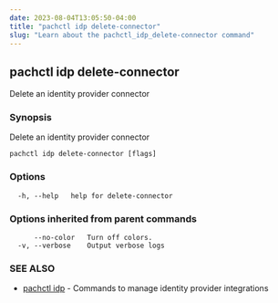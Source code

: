 ```yaml
---
date: 2023-08-04T13:05:50-04:00
title: "pachctl idp delete-connector"
slug: "Learn about the pachctl_idp_delete-connector command"
---
```


## pachctl idp delete-connector

Delete an identity provider connector

### Synopsis

Delete an identity provider connector

```
pachctl idp delete-connector [flags]
```

### Options

```
  -h, --help   help for delete-connector
```

### Options inherited from parent commands

```
      --no-color   Turn off colors.
  -v, --verbose    Output verbose logs
```

### SEE ALSO

* [pachctl idp](/commands/pachctl_idp/)	 - Commands to manage identity provider integrations

